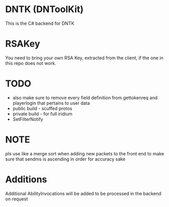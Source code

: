 # DNTK (DNToolKit)
This is the C# backend for DNTK

# RSAKey
You need to bring your own RSA Key, extracted from the client, if the one in this repo does not work.


# TODO
- also make sure to remove every field definition from gettokenreq and playerlogin that pertains to user data
- public build - scuffed protos
- private build - for full iridium
- SetFilterNotify

# NOTE 
pls use like a merge sort when adding new packets to the front end to make sure that sendms is ascending in order for accuracy sake

# Additions

Additional AbilityInvocations will be added to be processed in the backend on request

